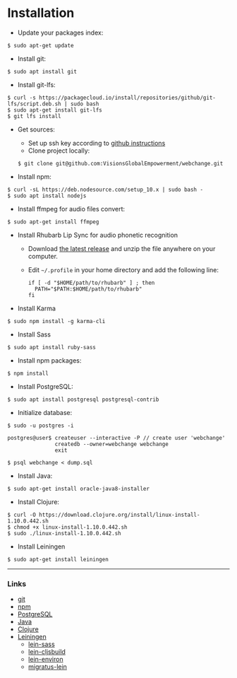 # Installation

- Update your packages index:

```
$ sudo apt-get update
```

- Install git:

```
$ sudo apt install git
```

- Install git-lfs:

```
$ curl -s https://packagecloud.io/install/repositories/github/git-lfs/script.deb.sh | sudo bash
$ sudo apt-get install git-lfs
$ git lfs install
```

- Get sources:
  - Set up ssh key according to [github instructions](https://help.github.com/en/articles/connecting-to-github-with-ssh)
  - Clone project locally:

  ```
  $ git clone git@github.com:VisionsGlobalEmpowerment/webchange.git
  ```

- Install npm:

```
$ curl -sL https://deb.nodesource.com/setup_10.x | sudo bash -
$ sudo apt install nodejs
```


- Install ffmpeg for audio files convert:

```
$ sudo apt-get install ffmpeg
```

- Install Rhubarb Lip Sync for audio phonetic recognition

    - Download [the latest release](https://github.com/DanielSWolf/rhubarb-lip-sync/releases) and unzip the file anywhere on your computer.
    - Edit `~/.profile` in your home directory and add the following line: 
    
      ```
      if [ -d "$HOME/path/to/rhubarb" ] ; then
        PATH="$PATH:$HOME/path/to/rhubarb"
      fi
      ```


- Install Karma

```
$ sudo npm install -g karma-cli
```

- Install Sass

```
$ sudo apt install ruby-sass
```

- Install npm packages:

```
$ npm install
```

- Install PostgreSQL:

```
$ sudo apt install postgresql postgresql-contrib
```

- Initialize database:

```
$ sudo -u postgres -i

postgres@user$ createuser --interactive -P // create user 'webchange'
               createdb --owner=webchange webchange
               exit
              
$ psql webchange < dump.sql
```

- Install Java:

```
$ sudo apt-get install oracle-java8-installer
```

- Install Clojure:

```
$ curl -O https://download.clojure.org/install/linux-install-1.10.0.442.sh
$ chmod +x linux-install-1.10.0.442.sh
$ sudo ./linux-install-1.10.0.442.sh
```

- Install Leiningen

```
$ sudo apt-get install leiningen
```

---

### Links

- [git](https://git-scm.com/)
- [npm](https://www.npmjs.com/)
- [PostgreSQL](https://www.postgresql.org/)
- [Java](https://java.com)
- [Clojure](https://clojure.org)
- [Leiningen](https://leiningen.org)
  - [lein-sass](https://github.com/tuhlmann/lein-sass)
  - [lein-cljsbuild](https://github.com/emezeske/lein-cljsbuild)
  - [lein-environ](https://github.com/weavejester/environ)
  - [migratus-lein](https://github.com/yogthos/migratus-lein)
